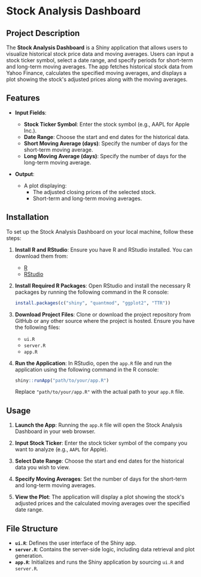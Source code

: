 # Stock Analysis Dashboard

## Project Description

The **Stock Analysis Dashboard** is a Shiny application that allows users to visualize historical stock price data and moving averages. Users can input a stock ticker symbol, select a date range, and specify periods for short-term and long-term moving averages. The app fetches historical stock data from Yahoo Finance, calculates the specified moving averages, and displays a plot showing the stock's adjusted prices along with the moving averages.

## Features

- **Input Fields**:
  - **Stock Ticker Symbol**: Enter the stock symbol (e.g., AAPL for Apple Inc.).
  - **Date Range**: Choose the start and end dates for the historical data.
  - **Short Moving Average (days)**: Specify the number of days for the short-term moving average.
  - **Long Moving Average (days)**: Specify the number of days for the long-term moving average.

- **Output**:
  - A plot displaying:
    - The adjusted closing prices of the selected stock.
    - Short-term and long-term moving averages.

## Installation

To set up the Stock Analysis Dashboard on your local machine, follow these steps:

1. **Install R and RStudio**:
   Ensure you have R and RStudio installed. You can download them from:
   - [R](https://cran.r-project.org/)
   - [RStudio](https://www.rstudio.com/products/rstudio/download/)

2. **Install Required R Packages**:
   Open RStudio and install the necessary R packages by running the following command in the R console:

   ```r
   install.packages(c("shiny", "quantmod", "ggplot2", "TTR"))
   ```

3. **Download Project Files**:
   Clone or download the project repository from GitHub or any other source where the project is hosted. Ensure you have the following files:
   - `ui.R`
   - `server.R`
   - `app.R`

4. **Run the Application**:
   In RStudio, open the `app.R` file and run the application using the following command in the R console:

   ```r
   shiny::runApp("path/to/your/app.R")
   ```

   Replace `"path/to/your/app.R"` with the actual path to your `app.R` file.

## Usage

1. **Launch the App**:
   Running the `app.R` file will open the Stock Analysis Dashboard in your web browser.

2. **Input Stock Ticker**:
   Enter the stock ticker symbol of the company you want to analyze (e.g., `AAPL` for Apple).

3. **Select Date Range**:
   Choose the start and end dates for the historical data you wish to view.

4. **Specify Moving Averages**:
   Set the number of days for the short-term and long-term moving averages.

5. **View the Plot**:
   The application will display a plot showing the stock's adjusted prices and the calculated moving averages over the specified date range.

## File Structure

- **`ui.R`**: Defines the user interface of the Shiny app.
- **`server.R`**: Contains the server-side logic, including data retrieval and plot generation.
- **`app.R`**: Initializes and runs the Shiny application by sourcing `ui.R` and `server.R`.
